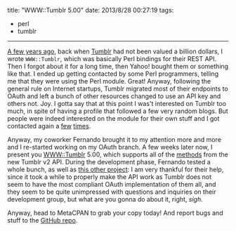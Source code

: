 title: "WWW::Tumblr 5.00"
date: 2013/8/28 00:27:19
tags:
- perl
- tumblr
---
[A few years ago](/blog/2008/03/20/wwwtumblr/), back when [Tumblr](http://tumblr.com) had not been valued a billion dollars, I wrote `WWW::Tumblr`, which was basically Perl bindings for their REST API. Then I forgot about it for a long time, then Yahoo! bought them or something like that. I ended up getting contacted by some Perl programmers, telling me that they were using the Perl module. Great! Anyway, following the general rule on Internet startups, Tumblr migrated most of their endpoints to OAuth and left a bunch of other resources changed to use an API key and others not. Joy. I gotta say that at this point I was't interested on Tumblr too much, in spite of having a profile that followed a few very random blogs. But people were indeed interested on the module for their own stuff and I got contacted again a [few](https://rt.cpan.org/Public/Bug/Display.html?id=86769) [times](https://github.com/damog/www-tumblr/issues/2).

Anyway, my coworker Fernando brought it to my attention more and more and I re-started working on my OAuth branch. A few weeks later now, I present you [WWW::Tumblr](https://metacpan.org/module/WWW::Tumblr) 5.00, which supports all of the [methods](http://www.tumblr.com/docs/en/api/v2) from the new Tumblr v2 API. During the development phase, Fernando tested a whole bunch, as well as [this other project](http://yeupou.wordpress.com/2013/08/08/managing-a-tumblr-posts-queue-locally-with-tags/): I am very thankful for their help, since it took a while to properly make the API work as Tumblr does not seem to have the most compliant OAuth implementation of them all, and they seem to be quite unimpressed with questions and inquiries on their development group, but what are you gonna do about it, right, *sigh*.

Anyway, head to MetaCPAN to grab your copy today! And report bugs and stuff to the [GitHub repo](http://github.com/damog/www-tumblr).
